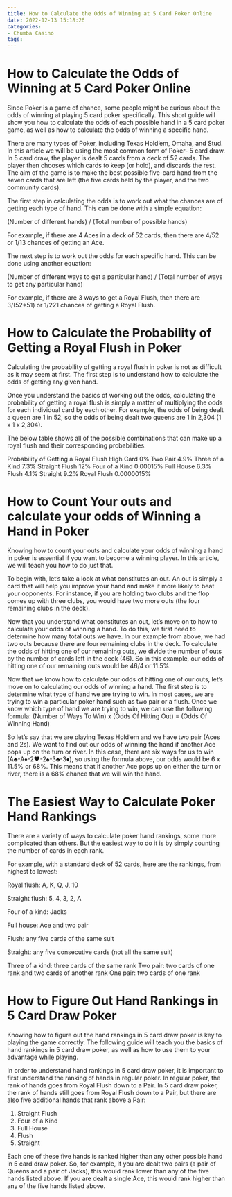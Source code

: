 ```yaml
---
title: How to Calculate the Odds of Winning at 5 Card Poker Online
date: 2022-12-13 15:18:26
categories:
- Chumba Casino
tags:
---
```



#  How to Calculate the Odds of Winning at 5 Card Poker Online

Since Poker is a game of chance, some people might be curious about the odds of winning at playing 5 card poker specifically. This short guide will show you how to calculate the odds of each possible hand in a 5 card poker game, as well as how to calculate the odds of winning a specific hand. 

There are many types of Poker, including Texas Hold’em, Omaha, and Stud. In this article we will be using the most common form of Poker- 5 card draw. In 5 card draw, the player is dealt 5 cards from a deck of 52 cards. The player then chooses which cards to keep (or hold), and discards the rest. The aim of the game is to make the best possible five-card hand from the seven cards that are left (the five cards held by the player, and the two community cards).

The first step in calculating the odds is to work out what the chances are of getting each type of hand. This can be done with a simple equation:

(Number of different hands) / (Total number of possible hands)

For example, if there are 4 Aces in a deck of 52 cards, then there are 4/52 or 1/13 chances of getting an Ace.

The next step is to work out the odds for each specific hand. This can be done using another equation:

(Number of different ways to get a particular hand) / (Total number of ways to get any particular hand)

For example, if there are 3 ways to get a Royal Flush, then there are 3/(52*51) or 1/221 chances of getting a Royal Flush.

#  How to Calculate the Probability of Getting a Royal Flush in Poker

Calculating the probability of getting a royal flush in poker is not as difficult as it may seem at first. The first step is to understand how to calculate the odds of getting any given hand.

Once you understand the basics of working out the odds, calculating the probability of getting a royal flush is simply a matter of multiplying the odds for each individual card by each other. For example, the odds of being dealt a queen are 1 in 52, so the odds of being dealt two queens are 1 in 2,304 (1 x 1 x 2,304).

The below table shows all of the possible combinations that can make up a royal flush and their corresponding probabilities.

Probability of Getting a Royal Flush
High Card 0%
Two Pair 4.9%
Three of a Kind 7.3%
Straight Flush 12%
Four of a Kind 0.00015%
Full House 6.3%
Flush 4.1%
Straight 9.2%
Royal Flush 0.0000015%

#  How to Count Your outs and calculate your odds of Winning a Hand in Poker 

Knowing how to count your outs and calculate your odds of winning a hand in poker is essential if you want to become a winning player. In this article, we will teach you how to do just that.

To begin with, let’s take a look at what constitutes an out. An out is simply a card that will help you improve your hand and make it more likely to beat your opponents. For instance, if you are holding two clubs and the flop comes up with three clubs, you would have two more outs (the four remaining clubs in the deck).

Now that you understand what constitutes an out, let’s move on to how to calculate your odds of winning a hand. To do this, we first need to determine how many total outs we have. In our example from above, we had two outs because there are four remaining clubs in the deck. To calculate the odds of hitting one of our remaining outs, we divide the number of outs by the number of cards left in the deck (46). So in this example, our odds of hitting one of our remaining outs would be 46/4 or 11.5%.

Now that we know how to calculate our odds of hitting one of our outs, let’s move on to calculating our odds of winning a hand. The first step is to determine what type of hand we are trying to win. In most cases, we are trying to win a particular poker hand such as two pair or a flush. Once we know which type of hand we are trying to win, we can use the following formula: (Number of Ways To Win) x (Odds Of Hitting Out) = (Odds Of Winning Hand) 

So let’s say that we are playing Texas Hold’em and we have two pair (Aces and 2s). We want to find out our odds of winning the hand if another Ace pops up on the turn or river. In this case, there are six ways for us to win (A♣-A♦-2♥-2♠-3♣-3♦), so using the formula above, our odds would be 6 x 11.5% or 68%. This means that if another Ace pops up on either the turn or river, there is a 68% chance that we will win the hand.

#  The Easiest Way to Calculate Poker Hand Rankings

There are a variety of ways to calculate poker hand rankings, some more complicated than others. But the easiest way to do it is by simply counting the number of cards in each rank.

For example, with a standard deck of 52 cards, here are the rankings, from highest to lowest:

Royal flush: A, K, Q, J, 10

Straight flush: 5, 4, 3, 2, A

Four of a kind: Jacks

Full house: Ace and two pair

Flush: any five cards of the same suit

Straight: any five consecutive cards (not all the same suit)

Three of a kind: three cards of the same rank
Two pair: two cards of one rank and two cards of another rank
One pair: two cards of one rank

#  How to Figure Out Hand Rankings in 5 Card Draw Poker

Knowing how to figure out the hand rankings in 5 card draw poker is key to playing the game correctly. The following guide will teach you the basics of hand rankings in 5 card draw poker, as well as how to use them to your advantage while playing.

In order to understand hand rankings in 5 card draw poker, it is important to first understand the ranking of hands in regular poker. In regular poker, the rank of hands goes from Royal Flush down to a Pair. In 5 card draw poker, the rank of hands still goes from Royal Flush down to a Pair, but there are also five additional hands that rank above a Pair:

1) Straight Flush
2) Four of a Kind
3) Full House
4) Flush
5) Straight

Each one of these five hands is ranked higher than any other possible hand in 5 card draw poker. So, for example, if you are dealt two pairs (a pair of Queens and a pair of Jacks), this would rank lower than any of the five hands listed above. If you are dealt a single Ace, this would rank higher than any of the five hands listed above.